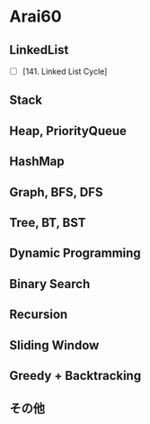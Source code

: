 # Arai60
## LinkedList
- [ ] [141. Linked List Cycle]

## Stack

## Heap, PriorityQueue


## HashMap


## Graph, BFS, DFS


## Tree, BT, BST


## Dynamic Programming


## Binary Search


## Recursion

## Sliding Window


## Greedy + Backtracking


## その他

